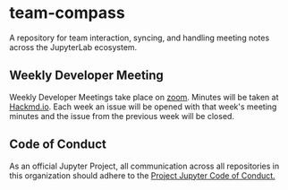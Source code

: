 # team-compass
A repository for team interaction, syncing, and handling meeting notes across the JupyterLab ecosystem.

## Weekly Developer Meeting
Weekly Developer Meetings take place on [zoom](zoom.us/my/jupyter). Minutes will be taken at [Hackmd.io](https://hackmd.io/Uscrk0N1RhCtX-p6ZHUuWQ). Each week an issue will be opened with that week's meeting minutes and the issue from the previous week will be closed. 

## Code of Conduct
As an official Jupyter Project, all communication across all repositories in this organization should adhere to the [Project Jupyter Code of Conduct.](https://github.com/jupyter/governance/blob/master/conduct/code_of_conduct.md)
